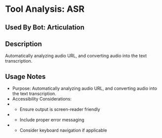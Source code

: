 # Tool Analysis: ASR

## Used By Bot: Articulation

## Description
Automatically analyzing audio URL, and converting audio into the text transcription.


## Usage Notes
- Purpose: Automatically analyzing audio URL, and converting audio into the text transcription.
- Accessibility Considerations:
- - Ensure output is screen-reader friendly
- - Include proper error messaging
- - Consider keyboard navigation if applicable
